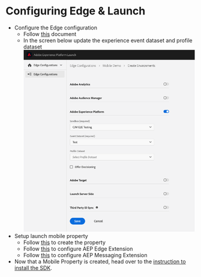 #  Configuring Edge & Launch

- Configure the Edge configuration
    - Follow [this](https://aep-sdks.gitbook.io/docs/v/AEP-Edge-Docs/getting-started/edge-configuration) document
    - In the screen below update the experience event dataset and profile dataset
    ![Edge Config](png/edge-config.png)
- Setup launch mobile property
    - Follow [this](https://aep-sdks.gitbook.io/docs/v/AEP-Edge-Docs/getting-started/set-up-mobile-property) to create the property
    - Follow [this](https://aep-sdks.gitbook.io/docs/v/AEP-Edge-Docs/using-mobile-extensions/adobe-edge#configure-the-adobe-experience-platform-edge-network-extension-in-experience-platform-launch) to configure AEP Edge Extension 
    - Follow [this](https://aep-sdks.gitbook.io/docs/v/AEP-Edge-Docs/using-mobile-extensions/adobe-experience-platform-messaging#configure-the-adobe-experience-platform-messaging-extension-in-experience-platform-launch) to configure AEP Messaging Extension
- Now that a Mobile Property is created, head over to the [instruction to install the SDK](../Documentation/SetupSDK.md).
